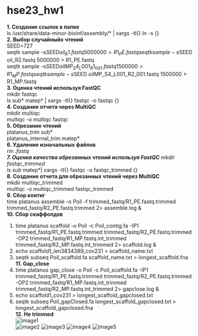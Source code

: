 # hse23_hw1
**1. Создание ссылок в папке**  
ls /usr/share/data-minor-bioinf/assembly/* | xargs -tI{} ln -s {}  
**2. Выбор случайныйх чтений**    
SEED=727  
seqtk sample -s$SEED oil_R1.fastq 5000000 > R1_PE.fastq  
seqtk sample -s$SEED oil_R2.fastq 5000000 > R1_PE.fastq  
seqtk sample -s$SEED oilMP_S4_L001_R1_001.fastq 1500000 > R1_MP.fastq   
seqtk sample -s$SEED oilMP_S4_L001_R2_001.fastq 1500000 > R1_MP.fastq  
**3. Оценка чтений используя FastQC**    
mkdir fastqc  
ls sub* matep* | xargs -tI{} fastqc -o fastqc {}  
**4. Создание отчета через MultiQC**  
mkdir multiqc  
multiqc -o multiqc fastqc  
**5. Обрезание чтений**  
platanus_trim sub*  
platanus_internal_trim matep*  
**6. Удаление изначальных файлов**  
rm *.fastq  
**7. Оценка качества обрезанных чтений используя FastQC**
mkdir fastqc_trimmed  
ls sub* matep*| xargs -tI{} fastqc -o fastqc_trimmed {}  
**8. Создание отчета для обрезанных чтений через MultiQC**  
mkdir multiqc_trimmed  
multiqc -o multiqc_trimmed fastqc_trimmed  
**9. Сбор контиг**  
time platanus assemble -o Poil -f trimmed_fastq/R1_PE.fastq.trimmed trimmed_fastq/R2_PE.fastq.trimmed 2> assemble.log &    
**10. Сбор скаффолдов**      
1) time platanus scaffold -o Poil -c Poil_contig.fa -IP1 trimmed_fastq/R1_PE.fastq.trimmed trimmed_fastq/R2_PE.fastq.trimmed -OP2 trimmed_fastq/R1_MP.fastq.int_trimmed trimmed_fastq/R2_MP.fastq.int_trimmed 2> scaffold.log &    
2) echo scaffold1_len3834389_cov231 > scaffold_name.txt    
3) seqtk subseq Poil_scaffold.fa scaffold_name.txt > longest_scaffold.fna  
**11. Gap_close**  
1) time platanus gap_close -o Poil -c Poil_scaffold.fa -IP1 trimmed_fastq/R1_PE.fastq.trimmed  trimmed_fastq/R2_PE.fastq.trimmed -OP2 trimmed_fastq/R1_MP.fastq.int_trimmed trimmed_fastq/R2_MP.fastq.int_trimmed 2> gapclose.log &    
2) echo scaffold1_cov231 > longest_scaffold_gapclosed.txt    
3) seqtk subseq Poil_gapClosed.fa longest_scaffold_gapclosed.txt > longest_scaffold_gapclosed.fna  
**12. Не trimmed**  
![image1](https://github.com/admukhortikova/hse23_hw1/assets/146677685/a14de087-1e85-4982-9e97-927abea25165)  
![image2](https://github.com/admukhortikova/hse23_hw1/assets/146677685/b121ab7d-fef0-44ee-ae26-bc6e1486d069)
![image3](https://github.com/admukhortikova/hse23_hw1/assets/146677685/3bf1c9d6-64ee-4143-a8b9-31bdff71dd07)
![image4](https://github.com/admukhortikova/hse23_hw1/assets/146677685/9dc1fe62-ae50-4bc8-b3aa-5dc1900fedb9)
![image5](https://github.com/admukhortikova/hse23_hw1/assets/146677685/09ff1666-b04c-4a96-bb78-d7135e77b78b)  
